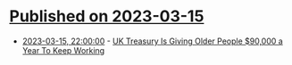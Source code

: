 # [Published on 2023-03-15](index.md)

* [2023-03-15, 22:00:00](https://news.slashdot.org/story/23/03/15/2026239/uk-treasury-is-giving-older-people-90000-a-year-to-keep-working?utm_source=rss1.0mainlinkanon&utm_medium=feed) - [UK Treasury Is Giving Older People $90,000 a Year To Keep Working](https://news.slashdot.org/story/23/03/15/2026239/uk-treasury-is-giving-older-people-90000-a-year-to-keep-working?utm_source=rss1.0mainlinkanon&utm_medium=feed)

